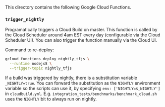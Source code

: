 This directory contains the following Google Cloud Functions.

### `trigger_nightly`
Programatically triggers a Cloud Build on master. This function is called by the Cloud Scheduler around 4am EST every day (configurable via the Cloud Scheduler UI).
You can also trigger the function manually via the Cloud UI.

Command to re-deploy:
```sh
gcloud functions deploy nightly_tfjs \
  --runtime nodejs8 \
  --trigger-topic nightly_tfjs
```

If a build was triggered by nightly, there is a substitution variable `_NIGHTLY=true`.
You can forward the substitution as the `NIGHTLY` environment variable so the scripts can use it, by specifying `env: ['NIGHTLY=$_NIGHTLY']` in `cloudbuild.yml`. E.g. `integration_tests/benchmarks/benchmark_cloud.sh` uses the `NIGHTLY` bit to always run on nightly.
